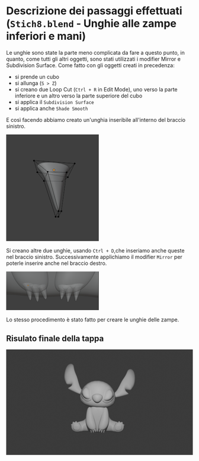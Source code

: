 # Descrizione dei passaggi effettuati (`Stich8.blend` - Unghie alle zampe inferiori e mani)

Le unghie sono state la parte meno complicata da fare a questo punto, in quanto, come tutti gli altri oggetti, sono stati utilizzati i modifier Mirror e Subdivision Surface.
Come fatto con gli oggetti creati in precedenza:
* si prende un cubo 
* si allunga (`S > Z`)
* si creano due Loop Cut (`Ctrl + R` in Edit Mode), uno verso la parte inferiore e un altro verso la parte superiore del cubo 
* si applica il `Subdivision Surface`
* si applica anche `Shade Smooth`

E così facendo abbiamo creato un'unghia inseribile all'interno del braccio sinistro.

<img src = "../images/unghia.PNG" width = "250">

Si creano altre due unghie, usando `Ctrl + D`,che inseriamo anche queste nel braccio sinistro.
Successivamente applichiamo il modifier `Mirror` per poterle inserire anche nel braccio destro.

<img src = "../images/unghie.PNG" width = "250">

Lo stesso procedimento è stato fatto per creare le unghie delle zampe.

## Risulato finale della tappa

<img src = "../images/render-result-8.PNG">